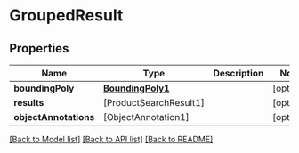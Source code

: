 # GroupedResult

## Properties
Name | Type | Description | Notes
------------ | ------------- | ------------- | -------------
**boundingPoly** | [**BoundingPoly1**](BoundingPoly1.md) |  | [optional] 
**results** | [ProductSearchResult1] |  | [optional] 
**objectAnnotations** | [ObjectAnnotation1] |  | [optional] 

[[Back to Model list]](../README.md#documentation-for-models) [[Back to API list]](../README.md#documentation-for-api-endpoints) [[Back to README]](../README.md)


